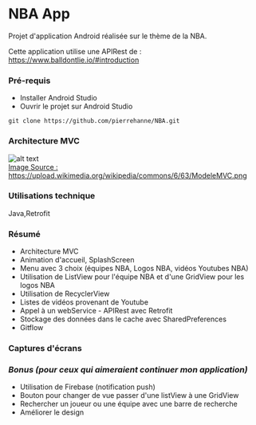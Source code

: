 # NBA App 

Projet d'application Android réalisée sur le thème de la NBA.

Cette application utilise une APIRest de : https://www.balldontlie.io/#introduction
<br/>

### Pré-requis

- Installer Android Studio </br>
- Ouvrir le projet sur Android Studio </br>
```
git clone https://github.com/pierrehanne/NBA.git
```
### Architecture MVC

![alt text](https://upload.wikimedia.org/wikipedia/commons/6/63/ModeleMVC.png)</br>
<u>Image Source : https://upload.wikimedia.org/wikipedia/commons/6/63/ModeleMVC.png</u>

### Utilisations technique

Java,Retrofit

### Résumé

- Architecture MVC </br>
- Animation d'accueil, SplashScreen </br>
- Menu avec 3 choix (équipes NBA, Logos NBA, vidéos Youtubes NBA) </br>
- Utilisation de ListView pour l'équipe NBA et d'une GridView pour les logos NBA </br>
- Utilisation de RecyclerView </br>
- Listes de vidéos provenant de Youtube </br>
- Appel à un webService - APIRest avec Retrofit </br>
- Stockage des données dans le cache avec SharedPreferences </br>
- Gitflow </br>

### Captures d'écrans



### <b><i>Bonus (pour ceux qui aimeraient continuer mon application)</i></b>

- Utilisation de Firebase (notification push) </br>
- Bouton pour changer de vue passer d'une listView à une GridView </br>
- Rechercher un joueur ou une équipe avec une barre de recherche </br>
- Améliorer le design </br>
